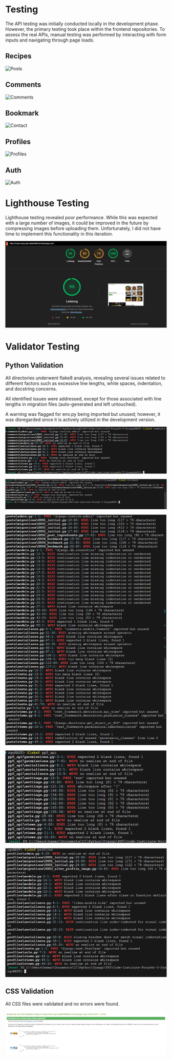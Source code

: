 # Testing

The API testing was initially conducted locally in the development phase. However, the primary testing took place within the frontend repositories. To assess the real APIs, manual testing was performed by interacting with form inputs and navigating through page loads.


## Recipes

![Posts]()

## Comments

![Comments]()

## Bookmark

![Contact]()

## Profiles

![Profiles]()

## Auth

![Auth]()

# Lighthouse Testing

Lighthouse testing revealed poor performance. While this was expected with a large number of images, it could be improved in the future by compressing images before uploading them. Unfortunately, I did not have time to implement this functionality in this iteration.

![Lighthouse](Readme/images/lighthouse.png)

# Validator Testing

## Python Validation

All directories underwent flake8 analysis, revealing several issues related to different factors such as excessive line lengths, white spaces, indentation, and docstring concerns.

All identified issues were addressed, except for those associated with line lengths in migration files (auto-generated and left untouched).

A warning was flagged for env.py being imported but unused; however, it was disregarded since it is actively utilized in the development version.

![Comments](Readme/images/flakecomments.png)

![Followers](readme/images/flakefollowers.png)

![Recipes](Readme/images/flakeposts.png)

![pp-api](Readme/images/falkepp5api.png)

![Profiles](Readme/images/flakeprofiles.png)



## CSS Validation

All CSS files were validated and no errors were found.

![W3C](Readme/images/w3c%20css.png)
